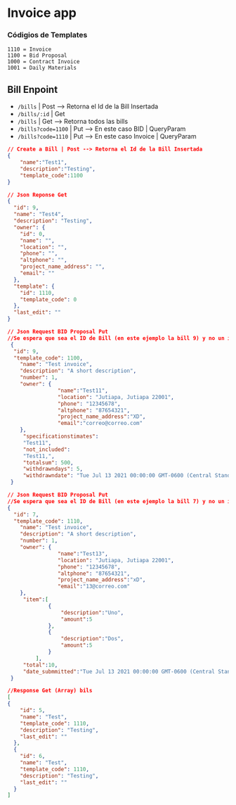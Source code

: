 # Invoice app

### Códigios de Templates

```
1110 = Invoice
1100 = Bid Proposal
1000 = Contract Invoice
1001 = Daily Materials
```

## Bill Enpoint

- `/bills` | Post --> Retorna el Id de la Bill Insertada
- `/bills/:id` | Get
- `/bills` | Get --> Retorna todos las bills
- `/bills?code=1100` | Put  --> En este caso BID | QueryParam
- `/bills?code=1110` | Put  --> En este caso Invoice | QueryParam

```json
// Create a Bill | Post --> Retorna el Id de la Bill Insertada
{
	"name":"Test1",
	"description":"Testing",
	"template_code":1100
}
```

```json
// Json Reponse Get
{
  "id": 9,
  "name": "Test4",
  "description": "Testing",
  "owner": {
    "id": 0,
    "name": "",
    "location": "",
    "phone": "",
    "altphone": "",
    "project_name_address": "",
    "email": ""
  },
  "template": {
    "id": 1110,
    "template_code": 0
  },
  "last_edit": ""
}
```

```json
// Json Request BID Proposal Put
//Se espera que sea el ID de Bill (en este ejemplo la bill 9) y no un id generado para el BID
 {
  "id": 9, 
  "template_code": 1100,
	"name": "Test invoice",
	"description": "A short description",
	"number": 1,
    "owner": {
 				"name":"Test11",
				"location": "Jutiapa, Jutiapa 22001",
				"phone": "12345678",
				"altphone": "87654321",
				"project_name_address":"XD",
				"email":"correo@correo.com"
    },
     "specificationstimates":
     "Test11",
     "not_included":
     "Test11,",
     "totalsum": 500,
     "withdrawndays": 5,
     "withdrawndate": "Tue Jul 13 2021 00:00:00 GMT-0600 (Central Standard Time)"
 }
```

```json
// Json Request BID Proposal Put
//Se espera que sea el ID de Bill (en este ejemplo la bill 7) y no un id generado para el Invoice 
{
  "id": 7, 
  "template_code": 1110,
	"name": "Test invoice",
	"description": "A short description",
	"number": 1,
    "owner": {
 				"name":"Test13",
				"location": "Jutiapa, Jutiapa 22001",
				"phone": "12345678",
				"altphone": "87654321",
				"project_name_address":"xD",
				"email":"13@correo.com"
    },
     "item":[
			 {
				 "description":"Uno",
				 "amount":5
			 },
			 {
				 "description":"Dos",
				 "amount":5
			 }
		 ],
	 "total":10,
	 "date_submmitted":"Tue Jul 13 2021 00:00:00 GMT-0600 (Central Standard Time)"
 }
```

```json
//Response Get (Array) bils
[
{
    "id": 5,
    "name": "Test",
    "template_code": 1110,
    "description": "Testing",
    "last_edit": ""
  },
  {
    "id": 6,
    "name": "Test",
    "template_code": 1110,
    "description": "Testing",
    "last_edit": ""
  }
]
```

